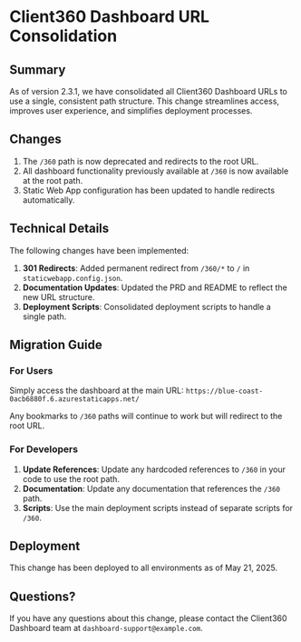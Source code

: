 # Client360 Dashboard URL Consolidation

## Summary

As of version 2.3.1, we have consolidated all Client360 Dashboard URLs to use a single, consistent path structure. This change streamlines access, improves user experience, and simplifies deployment processes.

## Changes

1. The `/360` path is now deprecated and redirects to the root URL.
2. All dashboard functionality previously available at `/360` is now available at the root path.
3. Static Web App configuration has been updated to handle redirects automatically.

## Technical Details

The following changes have been implemented:

1. **301 Redirects**: Added permanent redirect from `/360/*` to `/` in `staticwebapp.config.json`.
2. **Documentation Updates**: Updated the PRD and README to reflect the new URL structure.
3. **Deployment Scripts**: Consolidated deployment scripts to handle a single path.

## Migration Guide

### For Users

Simply access the dashboard at the main URL: `https://blue-coast-0acb6880f.6.azurestaticapps.net/`

Any bookmarks to `/360` paths will continue to work but will redirect to the root URL.

### For Developers

1. **Update References**: Update any hardcoded references to `/360` in your code to use the root path.
2. **Documentation**: Update any documentation that references the `/360` path.
3. **Scripts**: Use the main deployment scripts instead of separate scripts for `/360`.

## Deployment

This change has been deployed to all environments as of May 21, 2025.

## Questions?

If you have any questions about this change, please contact the Client360 Dashboard team at `dashboard-support@example.com`.